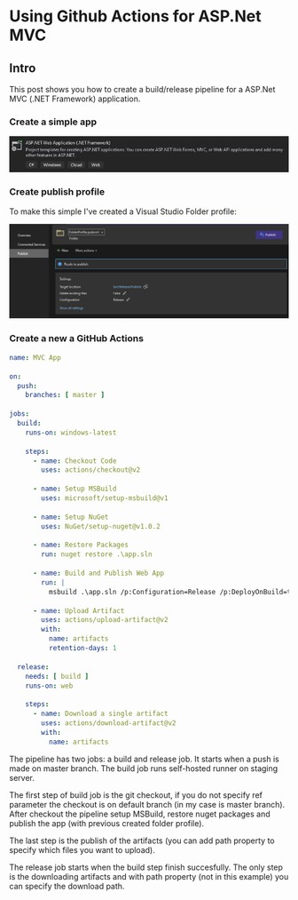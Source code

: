 # Using Github Actions for ASP.Net MVC

## Intro

This post shows you how to create a build/release pipeline for a ASP.Net MVC (.NET Framework) application.

### Create a simple app

![New MVC project](/images/img_1.png "New MVC project")

### Create publish profile

To make this simple I've created a Visual Studio Folder profile:

![New MVC project](/images/img_2.png "New MVC project")

### Create a new a GitHub Actions

```yaml
name: MVC App

on:
  push:
    branches: [ master ]

jobs:
  build:
    runs-on: windows-latest

    steps:
      - name: Checkout Code
        uses: actions/checkout@v2
        
      - name: Setup MSBuild
        uses: microsoft/setup-msbuild@v1
      
      - name: Setup NuGet
        uses: NuGet/setup-nuget@v1.0.2
        
      - name: Restore Packages
        run: nuget restore .\app.sln
        
      - name: Build and Publish Web App
        run: |
          msbuild .\app.sln /p:Configuration=Release /p:DeployOnBuild=true /p:PublishProfile=FolderProfile

      - name: Upload Artifact
        uses: actions/upload-artifact@v2
        with:
          name: artifacts
          retention-days: 1

  release:
    needs: [ build ]
    runs-on: web
    
    steps:
      - name: Download a single artifact
        uses: actions/download-artifact@v2
        with:
          name: artifacts
```

The pipeline has two jobs: a build and release job. It starts when a push is made on master branch.
The build job runs self-hosted runner on staging server.

The first step of build job is the git checkout, if you do not specify ref parameter the checkout is on default branch (in my case is master branch).
After checkout the pipeline setup MSBuild, restore nuget packages and publish the app (with previous created folder profile).

The last step is the publish of the artifacts (you can add path property to specify which files you want to upload).

The release job starts when the build step finish succesfully. The only step is the downloading artifacts and with path
property (not in this example) you can specify the download path.
